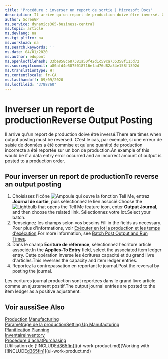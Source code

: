 ```yaml
---
title: 'Procédure : inverser un report de sortie | Microsoft Docs'
description: Il arrive qu'un report de production doive être inversé. C'est le cas, par exemple, si une erreur de saisie de données a été commise et qu'une quantité de production incorrecte a été reportée sur un bon de production.
author: SorenGP
ms.service: dynamics365-business-central
ms.topic: article
ms.devlang: na
ms.tgt_pltfrm: na
ms.workload: na
ms.search.keywords: ''
ms.date: 04/01/2020
ms.author: edupont
ms.openlocfilehash: 33be858c687381a50f42d1c59ca735358f113d72
ms.sourcegitcommit: a80afd4e5075018716efad76d82a54e158f1392d
ms.translationtype: HT
ms.contentlocale: fr-CA
ms.lasthandoff: 09/09/2020
ms.locfileid: "3788760"
---
```

# <a name="reverse-output-posting"></a><span data-ttu-id="73f54-104">Inverser un report de production</span><span class="sxs-lookup"><span data-stu-id="73f54-104">Reverse Output Posting</span></span>
<span data-ttu-id="73f54-105">Il arrive qu'un report de production doive être inversé.</span><span class="sxs-lookup"><span data-stu-id="73f54-105">There are times when output posting must be reversed.</span></span> <span data-ttu-id="73f54-106">C'est le cas, par exemple, si une erreur de saisie de données a été commise et qu'une quantité de production incorrecte a été reportée sur un bon de production.</span><span class="sxs-lookup"><span data-stu-id="73f54-106">An example of this would be if a data entry error occurred and an incorrect amount of output is posted to a production order.</span></span>  

## <a name="to-reverse-an-output-posting"></a><span data-ttu-id="73f54-107">Pour inverser un report de production</span><span class="sxs-lookup"><span data-stu-id="73f54-107">To reverse an output posting</span></span>  
1.  <span data-ttu-id="73f54-108">Choisissez l'icône ![Ampoule qui ouvre la fonction Tell Me](media/ui-search/search_small.png "Dites-moi ce que vous voulez faire"), entrez **Journal de sortie**, puis sélectionnez le lien associé.</span><span class="sxs-lookup"><span data-stu-id="73f54-108">Choose the ![Lightbulb that opens the Tell Me feature](media/ui-search/search_small.png "Tell me what you want to do") icon, enter **Output Journal**, and then choose the related link.</span></span> <span data-ttu-id="73f54-109">Sélectionnez votre lot.</span><span class="sxs-lookup"><span data-stu-id="73f54-109">Select your batch.</span></span>  
2. <span data-ttu-id="73f54-110">Renseignez les champs selon vos besoins.</span><span class="sxs-lookup"><span data-stu-id="73f54-110">Fill in the fields as necessary.</span></span> <span data-ttu-id="73f54-111">Pour plus d'informations, voir [Exécuter en lot la production et les temps d'exécution](production-how-to-post-output-quantity.md).</span><span class="sxs-lookup"><span data-stu-id="73f54-111">For more information, see [Batch Post Output and Run Times](production-how-to-post-output-quantity.md).</span></span>
3.  <span data-ttu-id="73f54-112">Dans le champ **Écriture de référence**, sélectionnez l'écriture article associée.</span><span class="sxs-lookup"><span data-stu-id="73f54-112">In the **Applies-To Entry** field, select the associated item ledger entry.</span></span> <span data-ttu-id="73f54-113">Cette opération inverse les écritures capacité et du grand livre d'articles.</span><span class="sxs-lookup"><span data-stu-id="73f54-113">This reverses the capacity and item ledger entries.</span></span>  
4. <span data-ttu-id="73f54-114">Reportez la contrepassation en reportant le journal.</span><span class="sxs-lookup"><span data-stu-id="73f54-114">Post the reversal by posting the journal.</span></span>  

<span data-ttu-id="73f54-115">Les écritures journal production sont reportées dans le grand livre article comme un ajustement positif.</span><span class="sxs-lookup"><span data-stu-id="73f54-115">The output journal entries are posted to the item ledger as a positive adjustment.</span></span>  

## <a name="see-also"></a><span data-ttu-id="73f54-116">Voir aussi</span><span class="sxs-lookup"><span data-stu-id="73f54-116">See Also</span></span>  
 <span data-ttu-id="73f54-117">[Production](production-manage-manufacturing.md)  </span><span class="sxs-lookup"><span data-stu-id="73f54-117">[Manufacturing](production-manage-manufacturing.md)  </span></span>  
 [<span data-ttu-id="73f54-118">Paramétrage de la production</span><span class="sxs-lookup"><span data-stu-id="73f54-118">Setting Up Manufacturing</span></span>](production-configure-production-processes.md)  
 <span data-ttu-id="73f54-119">[Planification](production-planning.md)    </span><span class="sxs-lookup"><span data-stu-id="73f54-119">[Planning](production-planning.md)    </span></span>  
 [<span data-ttu-id="73f54-120">Inventaire</span><span class="sxs-lookup"><span data-stu-id="73f54-120">Inventory</span></span>](inventory-manage-inventory.md)  
 [<span data-ttu-id="73f54-121">Procédure d'achat</span><span class="sxs-lookup"><span data-stu-id="73f54-121">Purchasing</span></span>](purchasing-manage-purchasing.md)  
 <span data-ttu-id="73f54-122">[Utilisation de [!INCLUDE[d365fin](includes/d365fin_md.md)]](ui-work-product.md)</span><span class="sxs-lookup"><span data-stu-id="73f54-122">[Working with [!INCLUDE[d365fin](includes/d365fin_md.md)]](ui-work-product.md)</span></span>  
